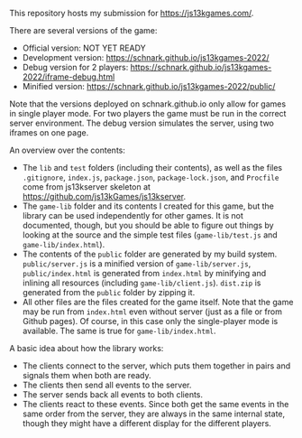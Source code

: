 This repository hosts my submission for https://js13kgames.com/.

There are several versions of the game:
* Official version: NOT YET READY
* Development version: https://schnark.github.io/js13kgames-2022/
* Debug version for 2 players: https://schnark.github.io/js13kgames-2022/iframe-debug.html
* Minified version: https://schnark.github.io/js13kgames-2022/public/

Note that the versions deployed on schnark.github.io only allow for games in single player mode. For two players the game must be run in the correct server environment. The debug version simulates the server, using two iframes on one page.

An overview over the contents:

* The `lib` and `test` folders (including their contents), as well as the files `.gitignore`, `index.js`, `package.json`, `package-lock.json`, and `Procfile` come from js13kserver skeleton at https://github.com/js13kGames/js13kserver.
* The `game-lib` folder and its contents I created for this game, but the library can be used independently for other games. It is not documented, though, but you should be able to figure out things by looking at the source and the simple test files (`game-lib/test.js` and `game-lib/index.html`).
* The contents of the `public` folder are generated by my build system. `public/server.js` is a minified version of `game-lib/server.js`, `public/index.html` is generated from `index.html` by minifying and inlining all resources (including `game-lib/client.js`). `dist.zip` is generated from the `public` folder by zipping it.
* All other files are the files created for the game itself. Note that the game may be run from `index.html` even without server (just as a file or from Github pages). Of course, in this case only the single-player mode is available. The same is true for `game-lib/index.html`.

A basic idea about how the library works:

* The clients connect to the server, which puts them together in pairs and signals them when both are ready.
* The clients then send all events to the server.
* The server sends back all events to both clients.
* The clients react to these events. Since both get the same events in the same order from the server, they are always in the same internal state, though they might have a different display for the different players.